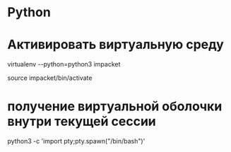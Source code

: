 # Python

# Активировать виртуальную среду


virtualenv --python=python3 impacket

source impacket/bin/activate 

# получение виртуальной оболочки внутри текущей сессии

python3 -c 'import pty;pty.spawn("/bin/bash")'
